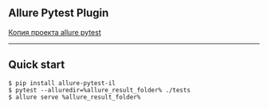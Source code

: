 ## Allure Pytest Plugin

[Копия проекта allure pytest](https://github.com/allure-framework/allure-python) 

---

## Quick start

```shell
$ pip install allure-pytest-il
$ pytest --alluredir=%allure_result_folder% ./tests
$ allure serve %allure_result_folder%
```